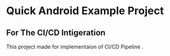 # Quick Android Example Project 

## For The CI/CD Intigeration 

This project made for implementaion of CI/CD Pipeline .

